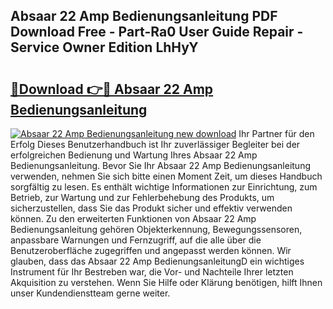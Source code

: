 ## Absaar 22 Amp Bedienungsanleitung PDF Download Free - Part-Ra0 User Guide Repair - Service Owner Edition LhHyY

# <h2><a href="http://df0zrkb.blite.top/?on=Absaar+22+Amp+Bedienungsanleitung">🔗Download 👉🔴 Absaar 22 Amp Bedienungsanleitung</a></h2>

[![Absaar 22 Amp Bedienungsanleitung new download](https://i.imgur.com/lujVjoI.png)](http://df0zrkb.blite.top/?on=Absaar+22+Amp+Bedienungsanleitung)
Ihr Partner für den Erfolg Dieses Benutzerhandbuch ist Ihr zuverlässiger Begleiter bei der erfolgreichen Bedienung und Wartung Ihres Absaar 22 Amp Bedienungsanleitung. Bevor Sie Ihr Absaar 22 Amp Bedienungsanleitung verwenden, nehmen Sie sich bitte einen Moment Zeit, um dieses Handbuch sorgfältig zu lesen. Es enthält wichtige Informationen zur Einrichtung, zum Betrieb, zur Wartung und zur Fehlerbehebung des Produkts, um sicherzustellen, dass Sie das Produkt sicher und effektiv verwenden können. Zu den erweiterten Funktionen von Absaar 22 Amp Bedienungsanleitung gehören Objekterkennung, Bewegungssensoren, anpassbare Warnungen und Fernzugriff, auf die alle über die Benutzeroberfläche zugegriffen und angepasst werden können. Wir glauben, dass das Absaar 22 Amp BedienungsanleitungD ein wichtiges Instrument für Ihr Bestreben war, die Vor- und Nachteile Ihrer letzten Akquisition zu verstehen. Wenn Sie Hilfe oder Klärung benötigen, hilft Ihnen unser Kundendienstteam gerne weiter.
